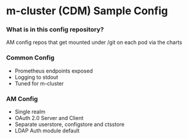 # m-cluster (CDM) Sample Config

### What is in this config repository?
AM config repos that get mounted under /git on each pod via
the charts 

### Common Config
- Prometheus endpoints exposed
- Logging to stdout
- Tuned for m-cluster


### AM Config
- Single realm
- OAuth 2.0 Server and Client
- Separate userstore, configstore and ctsstore
- LDAP Auth module default


